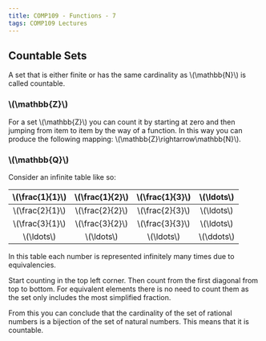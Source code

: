 ```yaml
---
title: COMP109 - Functions - 7
tags: COMP109 Lectures
---
```

## Countable Sets
A set that is either finite or has the same cardinality as &#92;(\mathbb{N}&#92;) is called countable.

### &#92;(\mathbb{Z}&#92;)
For a set &#92;(\mathbb{Z}&#92;) you can count it by starting at zero and then jumping from item to item by the way of a function. In this way you can produce the following mapping: &#92;(\mathbb{Z}\rightarrow\mathbb{N}&#92;).

### &#92;(\mathbb{Q}&#92;)
Consider an infinite table like so:

| &#92;(\frac{1}{1}&#92;) | &#92;(\frac{1}{2}&#92;) | &#92;(\frac{1}{3}&#92;) | &#92;(\ldots&#92;) |
| :-: | :-:| :-:| :-: |
| &#92;(\frac{2}{1}&#92;) | &#92;(\frac{2}{2}&#92;) | &#92;(\frac{2}{3}&#92;) | &#92;(\ldots&#92;) |
| &#92;(\frac{3}{1}&#92;) | &#92;(\frac{3}{2}&#92;) | &#92;(\frac{3}{3}&#92;) | &#92;(\ldots&#92;) |
| &#92;(\ldots&#92;) | &#92;(\ldots&#92;)| &#92;(\ldots&#92;) | &#92;(\ddots&#92;) |

In this table each number is represented infinitely many times due to equivalencies.

Start counting in the top left corner. Then count from the first diagonal from top to bottom. For equivalent elements there is no need to count them as the set only includes the most simplified fraction. 

From this you can conclude that the cardinality of the set of rational numbers is a bijection of the set of natural numbers. This means that it is countable.
